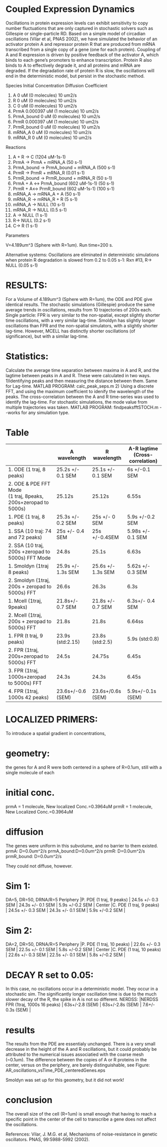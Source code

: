 # Coupled Expression Dynamics
Oscillations in protein expression levels can exhibit sensitivity to copy number fluctuations that are only captured in stochastic solvers such as Gillespie or single-particle RD. Based on a simple model of circadian oscillations (Vilar et al, PNAS 2002), we have simulated the behavior of an activator protein A and repressor protein R that are produced from mRNA transcribed from a single copy of a gene (one for each protein). Coupling of A and R expression is driven by positive feedback of the activator A, which binds to each gene’s promoters to enhance transcription. Protein R also binds to A to effectively degrade it, and all proteins and mRNA are degraded. If the degradation rate of protein R is slow, the oscillations will end in the deterministic model, but persist in the stochastic method. 


Species Initial Concentration Diffusion Coefficient

1. A 0 uM (0 molecules) 10 um2/s
2. R 0 uM (0 molecules) 10 um2/s
3. C 0 uM (0 molecules) 10 um2/s
4. PrmA 0.000397 uM (1 molecule) 10 um2/s
5. PrmA_bound 0 uM (0 molecules) 10 um2/s
6. PrmR 0.000397 uM (1 molecule) 10 um2/s
7. PrmR_bound 0 uM (0 molecules) 10 um2/s
8. mRNA_A 0 uM (0 molecules) 10 um2/s
9. mRNA_R 0 uM (0 molecules) 10 um2/s

Reactions

1. A + R → C (1204 uM-1s-1) 
2. PrmA → PrmA + mRNA_A (50 s-1)
3. PrmA_bound → PrmA_bound + mRNA_A (500 s-1)
4. PrmR → PrmR + mRNA_R (0.01 s-1)
5. PrmR_bound → PrmR_bound + mRNA_R (50 s-1)
6. PrmA + A ↔ PrmA_bound (602 uM-1s-1) (50 s-1)
7. PrmR + A↔ PrmR_bound (602 uM-1s-1) (100 s-1)
8. mRNA_A → mRNA_A + A (50 s-1)
9. mRNA_R → mRNA_R + R (5 s-1)
10. mRNA_A → NULL (10 s-1)
11. mRNA_R → NULL (0.5 s-1)
12. A → NULL (1 s-1)
13. R→ NULL (0.2 s-1)
14. C→ R (1 s-1)

Parameters

V=4.189um^3 (Sphere with R=1um). 
Run time=200 s. 

Alternative systems:
Oscillations are eliminated in deterministic simulations when protein R degradation is slowed from 0.2 to 0.05 s-1: Rxn #13, R→ NULL (0.05 s-1)


# RESULTS:
For a Volume of 4.189um^3 (Sphere with R=1um), the ODE and PDE give identical results. The stochastic simulations (Gillespie) produce the same average trends in oscillations, results from 10 trajectories of 200s each.  
Single particle: FPR is very similar to the non-spatial, except slightly shorter time oscillations, with a very similar lag-time. Smoldyn has slightly longer oscillations than FPR and the non-spatial simulators, with a slightly shorter lag-time. 
However, MCELL has distinctly shorter oscillations (of significance), but with a similar lag-time.  

# Statistics: 
Calculate the average time separation between maxima in A and R, and the lagtime between peaks in A and R.
These were calculated in two ways. 
1)Identifying peaks and then measuring the distance between them. Same for Lag-time. MATLAB PROGRAM: calc_peak_seps.m
2) Using a discrete FFT, and using the maximum coefficient to idenify the wavelength of the peaks. The cross-correlation between the A and R time-series was used to identify the lag-time. For stochastic simulations, the mode value from multiple trajectories was taken. MATLAB PROGRAM: findpeaksfftSTOCH.m --works for any simulation type.
# Table
|  | A wavelength | R wavelength | A-R lagtime (Cross-correlation) |
|---|---|---|---|
|1. ODE (1 traj, 8 peaks) | 25.2s +/- 0.1 SEM | 25.1s +/- 0.1 SEM | 6s +/-0.1 SEM |
|2. ODE & PDE FFT Mode <br> (1 traj, 8peaks, 200s+zeropad to 5000s) | 25.12s | 25.12s | 6.55s |
|1. PDE (1 traj, 8 peaks) | 25.3s +/- 0.2 SEM | 25s +/- 0 SEM | 5.9s +/-0.2 SEM |
|1. SSA (10 traj: 74 and 72 peaks) | 25s +/- 0.4 SEM | 25s +/-0.4SEM | 5.98s +/- 0.1 SEM | 
|2. SSA  (10 traj, 200s +zeropad to 5000s) FFT Mode | 24.8s | 25.1s | 6.63s | 
|1. Smoldyn  (1traj 8 peaks) | 25.9s   +/- 1.3s SEM | 25.6s +/- 1.3s SEM | 5.62s +/- 0.3 SEM | 
|2. Smoldyn (1traj, 200s + zeropad to 5000s) FFT | 26.6s | 26.3s | 6.3s | 
|1. Mcell (1traj, 9peaks) | 21.8s+/- 0.7 SEM | 21.8s +/- 0.7 SEM | 6.3s+/- 0.4 SEM| 
|2. Mcell  (1traj, 200s + zeropad to 5000s) FFT | 21.8s | 21.8s | 6.64ss | 
|1. FPR (t traj, 9 peaks) | 23.9s (std:2.15) | 23.8s (std:2.5) | 5.9s (std:0.8) | 
|2. FPR (1traj, 200s+zeropad to 5000s) FFT | 24.5s | 24.75s | 6.45s | 
|3. FPR (1traj, 1000s+zeropad to 5000s) FFT | 24.3s | 24.3s | 6.45s | 
|4. FPR (1traj, 1000s 42 peaks) | 23.6s+/-0.6 (SEM) | 23.6s+/0.6s (SEM) | 5.9s+/-0.1s (SEM) |



# LOCALIZED PRIMERS:
To introduce a spatial gradient in concentrations, 
# geometry:
the genes for A and R were both centered in a sphere of R=0.1um, still with a single molecule of each
# initial conc.
prmA = 1 molecule, New localized Conc.=0.3964uM
prmR = 1 molecule, New Localized Conc.=0.3964uM


# diffusion
The genes were uniform in this subvolume, and no barrier to them existed. 
prmA: D=0.0um^2/s
prmA_bound:D=0.0um^2/s
prmR: D=0.0um^2/s
prmR_bound: D=0.0um^2/s

They could not diffuse, however. 
# Sim 1:
DA=5, DR=50, DRNA/R=5
Periphery
|P. PDE (1 traj, 9 peaks) | 24.5s +/- 0.3 SEM | 24.3s +/- 0.1 SEM | 5.9s +/-0.2 SEM |
Center
|C. PDE (1 traj, 9 peaks) | 24.5s +/- 0.3 SEM | 24.3s +/- 0.1 SEM | 5.9s +/-0.2 SEM |

# Sim 2:
DA=2, DR=50, DRNA/R=5
Periphery
|P. PDE (1 traj, 10 peaks) | 22.6s +/- 0.3 SEM | 22.5s +/- 0.1 SEM | 5.8s +/-0.2 SEM |
Center
|C. PDE (1 traj, 10 peaks) | 22.6s +/- 0.3 SEM | 22.5s +/- 0.1 SEM | 5.8s +/-0.2 SEM |

# DECAY R set to 0.05:
In this case, no oscillations occur in a deterministic model. They occur in a stochastic sim. The significantly longer oscillation time is due to the much slower decay of the R, the spike in A is not so different. 
NERDSS:
|NERDSS FPR (1traj, 1000s 16 peaks) | 63s+/-2.8 (SEM) | 63s+/-2.8s (SEM) | 7.6+/- 0.3s (SEM) |


# results
The results from the PDE are essentialy unchanged. There is a very small decrease in the height of the A and R oscillations, but it could probably be attributed to the numerical issues associatied with the coarse mesh (~0.1um). The difference between the copies of A or R proteins in the center, versus on the periphery, are barely distinguishable, see Figure: AR_oscillations_vsTime_PDE_centeredGenes.eps

Smoldyn was set up for this geometry, but it did not work!

# conclusion
The overall size of the cell (R=1um) is small enough that having to reach a specific point in the center of the cell to transcribe a gene does not affect the oscillations. 

References: Vilar, J. M.G. et al, Mechanisms of noise-resistance in genetic oscillators. PNAS, 99:5988-5992 (2002).
